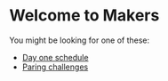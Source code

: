 # Welcome to Makers

You might be looking for one of these:
- [Day one schedule](https://github.com/makersacademy/course/blob/master/sequence/onsite/day_one.md)
- [Paring challenges](https://github.com/makersacademy/skills-workshops/tree/master/week-1/pairing_challenges)



